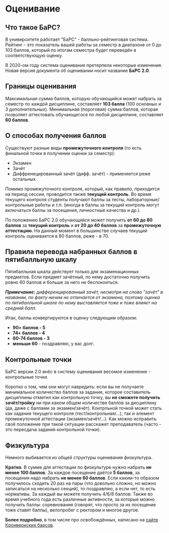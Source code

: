 # Оценивание

## Что такое БаРС?
В университете работает "БаРС" - балльно-рейтинговая система.
Рейтинг - это показатель вашей работы за семестр в диапазоне от 0 до 103 баллов, который по итогам семестра будет переведён в соответствующую оценку.

В 2020-ом году система оценивания претерпела некоторые изменения. Новая версия документа об оценивании носит название **БаРС 2.0**.

## Границы оценивания

Максимальная сумма баллов, которую обучающийся может набрать за семестр по каждой дисциплине, составляет **103 балла** (100 основных и 3 дополнительных). Минимальная (пороговая) сумма баллов, которая позволяет аттестовать обучающегося по любой дисциплине, составляет **60 баллов**.

## О способах получения баллов

Существуют разные виды **промежуточного контроля** (то есть финальной точки в получении оценки за семестр):
- Экзамен
- Зачёт
- Диффренецированный зачёт (дифф. зачёт) - применяется реже остальных

Помимо промежуточного контроля, который, как правило, приходится на период сессии, проводится также **текущий контроль**. Во время текущего контроля студенты получают баллы за тесты, лабораторные/контрольные работы и т.п. (иногда в баллы за текущий контроль могут включаться баллы за посещения, личностные качества и др.).

По положению БаРС 2.0 обучающийся может получить **от 60 до 80 баллов** за **текущий контроль** и **от 20 до 40 баллов** за **промежуточную аттестацию**. На данный момент в большинстве случаев текущий контроль оценивается в 80 баллов, реже - в 70.

## Правила перевода набранных баллов в пятибалльную шкалу

Пятибалльная шкала действует только для экзаменационных предметов. Если предмет зачётный, по нему достаточно получить ровно 60 баллов и больше за него не беспокоиться.

_**Примечание:** дифференцированный зачёт, несмотря на слово "зачёт" в названии, по факту ничем не отличается от экзамена, поэтому оценка по пятибалльной шкале по нему выставляется тоже и тоже влияет на средний балл._

Итак, баллы конвертируются в оценку следующим образом:
- **90+ баллов - 5** 
- **74+ баллов - 4**
- **60-74 баллов - 3**
- **меньше 60** - поздравляю, у вас долг.

## Контрольные точки
БаРС версии 2.0 внёс в систему оценивания весомое изменение - контрольные точки. 

Коротко о том, чем они могут навредить: если вы не получаете минимальное количество баллов за задание, которое составитель дисциплины отметил как контрольную точку, вы **не сможете получить зачёт/тройку** ни при каком общем количестве баллов за дисциплину (да, даже с баллами за экзамен/зачёт). Контрльной точкой может стать как задание текущего контроля (тест/контрольная/...), так и элемент промежуточной аттестации (экзамен/зачёт/...). Как можно исправить своё положение при такой ситуации расскажет преподаватель (часто - это пересдача задания контрольной точки).

## Физкультура
Немного выбивается из общей структуры оценивания физкультура.

**Кратко**. В сумме для аттестации по физкультуре нужно набрать **не менее 100 баллов**. За каждое посещение даётся **5 баллов**, за посещения надо набрать **не менее 60 баллов**. Если каким-то образом получилось сходить 20 раз на пары (что довольно сложно, но можно записаться на несколько секций), то поздравляю, а если нет, то есть нормативы. За каждый вы можете получить 4/6/8 баллов. Также во время учебного года есть различные активности, за которые можно получить баллы: соревнования (говорят, что просто за их посещение тоже ставят баллы), велопробег с ректором и многое другое.

**Более подробно**, в том числе про освобождённых, написано на [сайте Кронверкских барсов](https://kronbars.itmo.ru/club/info/).